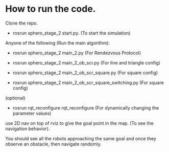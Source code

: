# How to run the code.

Clone the repo.

- rosrun sphero_stage_2 start.py. (To start the simulation)

Anyone of the following (Run the main algorithm):

- rosrun sphero_stage_2 main_2.py (For Rendezvous Protocol)

- rosrun sphero_stage_2 main_2_ob_scr.py (For line and triangle config)

- rosrun sphero_stage_2 main_2_ob_scr_square.py (For square config)


- rosrun sphero_stage_2 main_2_ob_scr_square_switching.py (For square config)

(optional)

- rosrun rqt_reconfigure rqt_reconfigure (For dynamically changing the parameter values)

use 2D nav on top of rviz to give the goal point in the map. (To see the navigation behavior). 

You should see all the robots approaching the same goal and once they observe an obstacle, then navigate randomly.


